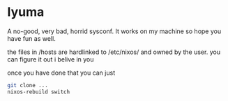 # Iyuma
A no-good, very bad, horrid sysconf. It works on my machine so hope you have 
fun as well.

the files in /hosts are hardlinked to /etc/nixos/ and owned by the user.
you can figure it out i belive in you

once you have done that you can just
```bash
git clone ...
nixos-rebuild switch
```
